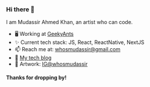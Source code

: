 ### Hi there 👋

I am Mudassir Ahmed Khan, an artist who can code.

- 🖥 Working at [GeekyAnts](https://geekyants.com)
- ✨ Current tech stack: JS, React, ReactNative, NextJS
- 📫 Reach me at: whosmudassir@gmail.com
- 🤩 [My tech blog](https://whosmudassir.hashnode.dev/)
- 🎨 Artwork: [IG@whosmudassir](https://www.instagram.com/whosmudassir/)

#### Thanks for dropping by!
